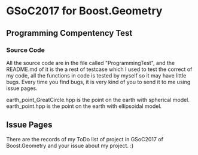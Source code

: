# GSoC2017 for Boost.Geometry
## Programming Compentency Test
### Source Code
All the source code are in the file called "ProgrammingTest", and the README.md of it is the a rest of testcase which I used to test the correct of my code, all the functions in code is tested by myself so it may have little bugs. Every time you find bugs, it is very kind of you to send it to me using issue pages.

earth_point_GreatCircle.hpp is the point on the earth with spherical model.
earth_point.hpp is the point on the earth with ellipsoidal model.

## Issue Pages
There are the records of my ToDo list of project in GSoC2017 of Boost.Geometry and your issue about my project. :)